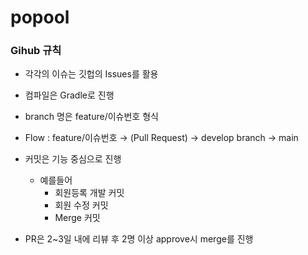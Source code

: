 # popool

### Gihub 규칙
- 각각의 이슈는 깃헙의 Issues를 활용
- 컴파일은 Gradle로 진행
- branch 명은 feature/이슈번호 형식
- Flow : feature/이슈번호 → (Pull Request) → develop branch → main
- 커밋은 기능 중심으로 진행
    - 예를들어
        - 회원등록 개발 커밋
        - 회원 수정 커밋
        - Merge 커밋

- PR은 2~3일 내에 리뷰 후 2명 이상 approve시 merge를 진행

